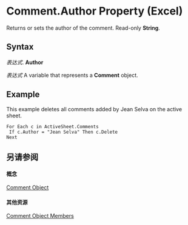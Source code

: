 
# Comment.Author Property (Excel)

Returns or sets the author of the comment. Read-only  **String**.


## Syntax

 _表达式_. **Author**

 _表达式_ A variable that represents a **Comment** object.


## Example

This example deletes all comments added by Jean Selva on the active sheet.


```
For Each c in ActiveSheet.Comments 
 If c.Author = "Jean Selva" Then c.Delete 
Next
```


## 另请参阅


#### 概念


[Comment Object](3627e9be-2a28-9dc5-c822-ad42857134e3.md)
#### 其他资源


[Comment Object Members](http://msdn.microsoft.com/library/b2ed3262-4479-83e9-28a1-8d61870db1f1%28Office.15%29.aspx)